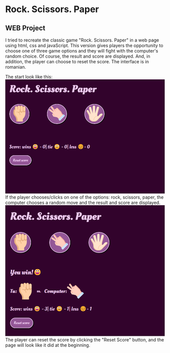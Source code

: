 # Rock. Scissors. Paper
## WEB Project
  I tried to recreate the classic game "Rock. Scissors. Paper" in a web page using html, css and javaScript. 
This version gives players the opportunity to choose one of three game options and they will fight with the computer's random choice. 
Of course, the result and score are displayed. And, in addition, the player can choose to reset the score.
  The interface is in romanian.

The start look like this:
![Start](images/readme/image1.png)
If the player chooses/clicks on one of the options: rock, scissors, paper, the computer chooses a random move and the result and score are displayed.
![Play](images/readme/image2.png)
The player can reset the score by clicking the "Reset Score" button, and the page will look like it did at the beginning.
